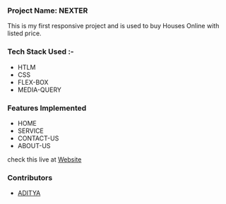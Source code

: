 <h3>Project Name: NEXTER</h3>
<p>This is my first responsive project and is used to buy Houses Online with listed price.</p>
 
<h3>Tech Stack Used :-</h3>
<ul>
<li>HTLM</li>
<li>CSS</li>
<li>FLEX-BOX</li>
<li>MEDIA-QUERY</li>
</ul>

<h3>Features Implemented</h3>
<ul>
<li>HOME</li>
<li>SERVICE</li>
<li>CONTACT-US</li>
<li>ABOUT-US</li>
</ul>

 <p>check this live at <a href = "nexter-aditya.netlify.app">Website</a> </p>
 <h3>Contributors</h3>
 <ul>
 <li><a href = "https://github.com/adityathor007/Nexter">ADITYA</a> </li>
 </ul>
